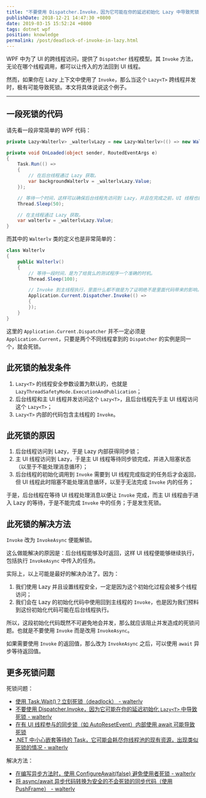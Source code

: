 ```yaml
---
title: "不要使用 Dispatcher.Invoke，因为它可能在你的延迟初始化 Lazy 中导致死锁"
publishDate: 2018-12-21 14:47:30 +0800
date: 2019-03-15 15:52:24 +0800
tags: dotnet wpf
position: knowledge
permalink: /post/deadlock-of-invoke-in-lazy.html
---
```


WPF 中为了 UI 的跨线程访问，提供了 `Dispatcher` 线程模型。其 `Invoke` 方法，无论在哪个线程调用，都可以让传入的方法回到 UI 线程。

然而，如果你在 Lazy<T> 上下文中使用了 `Invoke`，那么当这个 `Lazy<T>` 跨线程并发时，极有可能导致死锁。本文将具体说说这个例子。

---

<div id="toc"></div>

## 一段死锁的代码

请先看一段非常简单的 WPF 代码：

```csharp
private Lazy<Walterlv> _walterlvLazy = new Lazy<Walterlv>(() => new Walterlv());

private void OnLoaded(object sender, RoutedEventArgs e)
{
    Task.Run(() =>
    {
        // 在后台线程通过 Lazy 获取。
        var backgroundWalterlv = _walterlvLazy.Value;
    });

    // 等待一个时间，这样可以确保后台线程先访问到 Lazy，并且在完成之前，UI 线程也能访问到 Lazy。
    Thread.Sleep(50);

    // 在主线程通过 Lazy 获取。
    var walterlv = _walterlvLazy.Value;
}
```

而其中的 `Walterlv` 类的定义也是非常简单的：

```csharp
class Walterlv
{
    public Walterlv()
    {
        // 等待一段时间，是为了给我么的测试程序一个准确的时机。
        Thread.Sleep(100);

        // Invoke 到主线程执行，里面什么都不做是为了证明绝不是里面代码带来的影响。
        Application.Current.Dispatcher.Invoke(() =>
        {
        });
    }
}
```

这里的 `Application.Current.Dispatcher` 并不一定必须是 `Application.Current`，只要是两个不同线程拿到的 `Dispatcher` 的实例是同一个，就会死锁。

## 此死锁的触发条件

1. `Lazy<T>` 的线程安全参数设置为默认的，也就是 `LazyThreadSafetyMode.ExecutionAndPublication`；
1. 后台线程和主 UI 线程并发访问这个 `Lazy<T>`，且后台线程先于主 UI 线程访问这个 `Lazy<T>`；
1. `Lazy<T>` 内部的代码包含主线程的 `Invoke`。

## 此死锁的原因

1. 后台线程访问到 Lazy，于是 Lazy 内部获得同步锁；
1. 主 UI 线程访问到 Lazy，于是主 UI 线程等待同步锁完成，并进入阻塞状态（以至于不能处理消息循环）；
1. 后台线程的初始化调用到 `Invoke` 需要到 UI 线程完成指定的任务后才会返回，但 UI 线程此时阻塞不能处理消息循环，以至于无法完成 `Invoke` 内的任务；

于是，后台线程在等待 UI 线程处理消息以便让 `Invoke` 完成，而主 UI 线程由于进入 Lazy 的等待，于是不能完成 `Invoke` 中的任务；于是发生死锁。

## 此死锁的解决方法

`Invoke` 改为 `InvokeAsync` 便能解锁。

这么做能解决的原因是：后台线程能够及时返回，这样 UI 线程便能够继续执行，包括执行 `InvokeAsync` 中传入的任务。

实际上，以上可能是最好的解决办法了。因为：

1. 我们使用 Lazy 并且设置线程安全，一定是因为这个初始化过程会被多个线程访问；
1. 我们会在 Lazy 的初始化代码中使用回到主线程的 `Invoke`，也是因为我们预料到这份初始化代码可能在后台线程执行。

所以，这段初始化代码既然不可避免地会并发，那么就应该阻止并发造成的死锁问题。也就是不要使用 `Invoke` 而是改用 `InvokeAsync`。

如果需要使用 `Invoke` 的返回值，那么改为 `InvokeAsync` 之后，可以使用 `await` 异步等待返回值。

## 更多死锁问题

死锁问题：

- [使用 Task.Wait()？立刻死锁（deadlock） - walterlv](/post/deadlock-in-task-wait)
- [不要使用 Dispatcher.Invoke，因为它可能在你的延迟初始化 `Lazy<T>` 中导致死锁 - walterlv](/post/deadlock-of-invoke-in-lazy)
- [在有 UI 线程参与的同步锁（如 AutoResetEvent）内部使用 await 可能导致死锁](/post/deadlock-if-await-in-ui-lock-context)
- [.NET 中小心嵌套等待的 Task，它可能会耗尽你线程池的现有资源，出现类似死锁的情况 - walterlv](/post/task-wait-may-cause-long-time-waiting)

解决方法：

- [在编写异步方法时，使用 ConfigureAwait(false) 避免使用者死锁 - walterlv](/post/using-configure-await-to-avoid-deadlocks)
- [将 async/await 异步代码转换为安全的不会死锁的同步代码（使用 PushFrame） - walterlv](/post/convert-async-to-sync-by-push-frame)

